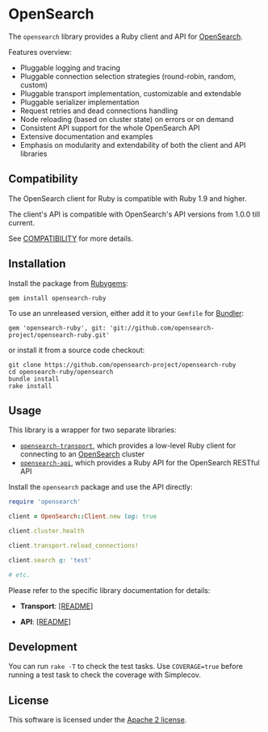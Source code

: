 # OpenSearch

The `opensearch` library provides a Ruby client and API for [OpenSearch](http://opensearch.com).

Features overview:

* Pluggable logging and tracing
* Pluggable connection selection strategies (round-robin, random, custom)
* Pluggable transport implementation, customizable and extendable
* Pluggable serializer implementation
* Request retries and dead connections handling
* Node reloading (based on cluster state) on errors or on demand
* Consistent API support for the whole OpenSearch API
* Extensive documentation and examples
* Emphasis on modularity and extendability of both the client and API libraries

## Compatibility

The OpenSearch client for Ruby is compatible with Ruby 1.9 and higher.

The client's API is compatible with OpenSearch's API versions from 1.0.0 till current.

See [COMPATIBILITY](../COMPATIBILITY.md) for more details.

## Installation

Install the package from [Rubygems](https://rubygems.org):

    gem install opensearch-ruby

To use an unreleased version, either add it to your `Gemfile` for [Bundler](http://gembundler.com):

    gem 'opensearch-ruby', git: 'git://github.com/opensearch-project/opensearch-ruby.git'

or install it from a source code checkout:

    git clone https://github.com/opensearch-project/opensearch-ruby
    cd opensearch-ruby/opensearch
    bundle install
    rake install

## Usage

This library is a wrapper for two separate libraries:

* [`opensearch-transport`](https://github.com/opensearch-project/opensearch-ruby/tree/main/opensearch-transport),
  which provides a low-level Ruby client for connecting to an [OpenSearch](http://opensearch.com) cluster
* [`opensearch-api`](https://github.com/opensearch-project/opensearch-ruby/tree/main/opensearch-api),
  which provides a Ruby API for the OpenSearch RESTful API

Install the `opensearch` package and use the API directly:

```ruby
require 'opensearch'

client = OpenSearch::Client.new log: true

client.cluster.health

client.transport.reload_connections!

client.search q: 'test'

# etc.
```

Please refer to the specific library documentation for details:

* **Transport**:
   [[README]](https://github.com/opensearch-project/opensearch-ruby/blob/main/opensearch-transport/README.md)

* **API**:
   [[README]](https://github.com/opensearch-project/opensearch-ruby/blob/main/opensearch-api/README.md)

## Development

You can run `rake -T` to check the test tasks. Use `COVERAGE=true` before running a test task to check the coverage with Simplecov.

## License

This software is licensed under the [Apache 2 license](./LICENSE).
